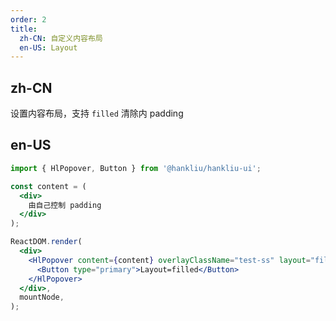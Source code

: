 ```yaml
---
order: 2
title:
  zh-CN: 自定义内容布局
  en-US: Layout
---
```


## zh-CN

设置内容布局，支持 `filled` 清除内 padding

## en-US

````jsx
import { HlPopover, Button } from '@hankliu/hankliu-ui';

const content = (
  <div>
    由自己控制 padding
  </div>
);

ReactDOM.render(
  <div>
    <HlPopover content={content} overlayClassName="test-ss" layout="filled">
      <Button type="primary">Layout=filled</Button>
    </HlPopover>
  </div>,
  mountNode,
);
````
